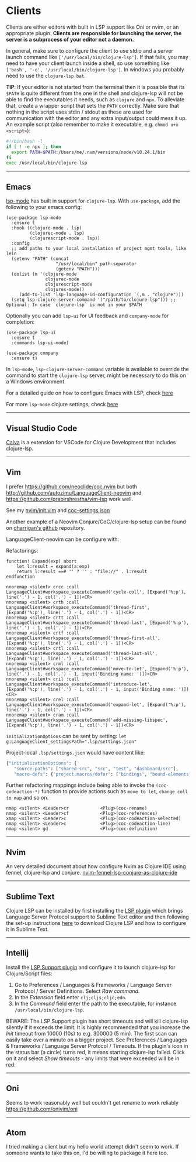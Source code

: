 # Clients

Clients are either editors with built in LSP support like Oni or nvim, or an appropriate plugin.
**Clients are responsible for launching the server, the server is a subprocess of your editor not a daemon.**

In general, make sure to configure the client to use stdio and a server launch command like `['/usr/local/bin/clojure-lsp']`.
If that fails, you may need to have your client launch inside a shell, so use something like `['bash', '-c', '/usr/local/bin/clojure-lsp']`.
In windows you probably need to use the `clojure-lsp.bat`.

**TIP**: If your editor is not started from the terminal then it is possible that its `$PATH` is quite different from the one in the shell and clojure-lsp will not be able to find the executables it needs, such as `clojure` and `npx`. To alleviate that, create a wrapper script that sets the `PATH` correctly. Make sure that nothing in the script uses stdin / stdout as these are used for communication with the editor and any extra input/output could mess it up. An example script (also remember to make it executable, e.g. `chmod u+x <script>`):

```bash
#!/bin/bash -l
if [ ! -e npx ]; then
  export PATH=$PATH:/Users/me/.nvm/versions/node/v10.24.1/bin
fi
exec /usr/local/bin/clojure-lsp
```

---

## Emacs

[lsp-mode](https://emacs-lsp.github.io/lsp-mode) has built in support for `clojure-lsp`. With `use-package`, add the following to your emacs config:

```elisp
(use-package lsp-mode
  :ensure t
  :hook ((clojure-mode . lsp)
         (clojurec-mode . lsp)
         (clojurescript-mode . lsp))
  :config
  ;; add paths to your local installation of project mgmt tools, like lein
  (setenv "PATH" (concat
                   "/usr/local/bin" path-separator
                   (getenv "PATH")))
  (dolist (m '(clojure-mode
               clojurec-mode
               clojurescript-mode
               clojurex-mode))
     (add-to-list 'lsp-language-id-configuration `(,m . "clojure")))
  (setq lsp-clojure-server-command '("/path/to/clojure-lsp"))) ;; Optional: In case `clojure-lsp` is not in your $PATH
```

Optionally you can add `lsp-ui` for UI feedback and `company-mode` for completion:

```elisp
(use-package lsp-ui
  :ensure t
  :commands lsp-ui-mode)

(use-package company
  :ensure t)
```

In `lsp-mode`, `lsp-clojure-server-command` variable is available to override the command to start the `clojure-lsp` server, might be necessary to do this on a Windows environment.

For a detailed guide on how to configure Emacs with LSP, check [here](https://emacs-lsp.github.io/lsp-mode/tutorials/clojure-guide/)

For more `lsp-mode` clojure settings, check [here](https://emacs-lsp.github.io/lsp-mode/page/lsp-clojure/)

---

## Visual Studio Code

[Calva](https://calva.io/clojure-lsp/) is a extension for VSCode for Clojure Development that includes clojure-lsp.

---

## Vim

I prefer https://github.com/neoclide/coc.nvim but both http://github.com/autozimu/LanguageClient-neovim and https://github.com/prabirshrestha/vim-lsp work well.

See my [nvim/init.vim](https://github.com/snoe/dotfiles/blob/master/home/.vimrc) and [coc-settings.json](https://github.com/snoe/dotfiles/blob/master/home/.vim/coc-settings.json)

Another example of a Neovim Conjure/CoC/clojure-lsp setup can be found on [dharrigan's github](https://github.com/dharrigan/vimconfig) repository.

LanguageClient-neovim can be configure with:

Refactorings:
```vim
function! Expand(exp) abort
    let l:result = expand(a:exp)
    return l:result ==# '' ? '' : "file://" . l:result
endfunction

nnoremap <silent> crcc :call LanguageClient#workspace_executeCommand('cycle-coll', [Expand('%:p'), line('.') - 1, col('.') - 1])<CR>
nnoremap <silent> crth :call LanguageClient#workspace_executeCommand('thread-first', [Expand('%:p'), line('.') - 1, col('.') - 1])<CR>
nnoremap <silent> crtt :call LanguageClient#workspace_executeCommand('thread-last', [Expand('%:p'), line('.') - 1, col('.') - 1])<CR>
nnoremap <silent> crtf :call LanguageClient#workspace_executeCommand('thread-first-all', [Expand('%:p'), line('.') - 1, col('.') - 1])<CR>
nnoremap <silent> crtl :call LanguageClient#workspace_executeCommand('thread-last-all', [Expand('%:p'), line('.') - 1, col('.') - 1])<CR>
nnoremap <silent> crml :call LanguageClient#workspace_executeCommand('move-to-let', [Expand('%:p'), line('.') - 1, col('.') - 1, input('Binding name: ')])<CR>
nnoremap <silent> cril :call LanguageClient#workspace_executeCommand('introduce-let', [Expand('%:p'), line('.') - 1, col('.') - 1, input('Binding name: ')])<CR>
nnoremap <silent> crel :call LanguageClient#workspace_executeCommand('expand-let', [Expand('%:p'), line('.') - 1, col('.') - 1])<CR>
nnoremap <silent> cram :call LanguageClient#workspace_executeCommand('add-missing-libspec', [Expand('%:p'), line('.') - 1, col('.') - 1])<CR>
```

`initializationOptions` can be sent by setting:
`let g:LanguageClient_settingsPath=".lsp/settings.json"`

Project-local `.lsp/settings.json` would have content like:
```clojure
{"initializationOptions": {
   "source-paths": ["shared-src", "src", "test", "dashboard/src"],
   "macro-defs": {"project.macros/dofor": ["bindings", "bound-elements"]}}}
```

Further refactoring mappings include being able to invoke the
`(coc-codeaction-*)` function to provide actions such as `move to
let`, `change coll to map` and so on.

```
nmap <silent> <Leader>cr            <Plug>(coc-rename)
nmap <silent> <Leader>cf            <Plug>(coc-references)
xmap <silent> <Leader>c             <Plug>(coc-codeaction-selected)
nmap <silent> <Leader>c             <Plug>(coc-codeaction-line)
nmap <silent> gd                    <Plug>(coc-definition)
```
---

## Nvim

An very detailed document about how configure Nvim as Clojure IDE using fennel, clojure-lsp and conjure.
[nvim-fennel-lsp-conjure-as-clojure-ide](https://github.com/rafaeldelboni/nvim-fennel-lsp-conjure-as-clojure-ide)

---

## Sublime Text

Clojure LSP can be installed by first installing the [LSP plugin](https://packagecontrol.io/packages/LSP) which brings Language Server Protocol support to Sublime Text editor and then following the set-up instructions [here](https://lsp.sublimetext.io/language_servers/#clojure) to download Clojure LSP and how to configure it in Sublime Text.

---

## Intellij

Install the [LSP Support plugin](https://github.com/gtache/intellij-lsp) and configure it to launch clojure-lsp for Clojure/Script files:

1. Go to Preferences / Languages & Frameworks / Language Server Protocol / Server Definitions. Select *Raw command*.
2. In the *Extension* field enter `clj;cljs;cljc;edn`.
3. In the *Command* field enter the path to the executable, for instance `/usr/local/bin/clojure-lsp`.

BEWARE: The LSP Support plugin has short timeouts and will kill clojure-lsp silently if it exceeds the limit. It is highly recommended that you increase the *Init* timeout from 10000 (10s) to e.g. 300000 (5 min). The first scan can easily take over a minute on a bigger project. See Preferences / Languages & Frameworks / Language Server Protocol / Timeouts. If the plugin's icon in the status bar (a circle) turns red, it means starting clojure-lsp failed. Click on it and select *Show timeouts* - any limits that were exceeded will be in red.

---

## Oni

Seems to work reasonably well but couldn't get rename to work reliably https://github.com/onivim/oni

---
## Atom

I tried making a client but my hello world attempt didn't seem to work. If someone wants to take this on, I'd be willing to package it here too.
